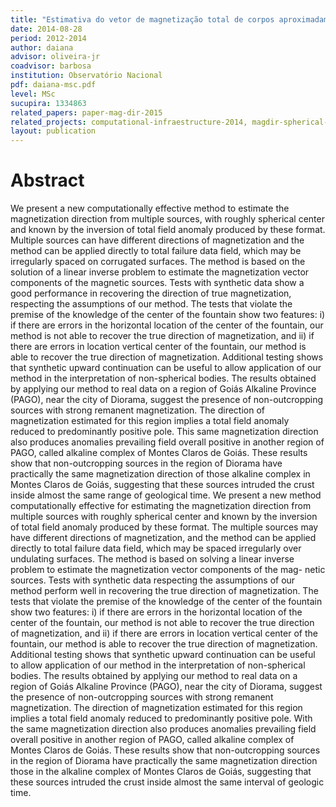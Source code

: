 ```yaml
---
title: "Estimativa do vetor de magnetização total de corpos aproximadamente esféricos"
date: 2014-08-28
period: 2012-2014
author: daiana
advisor: oliveira-jr
coadvisor: barbosa
institution: Observatório Nacional
pdf: daiana-msc.pdf
level: MSc
sucupira: 1334863
related_papers: paper-mag-dir-2015
related_projects: computational-infraestructure-2014, magdir-spherical-bodies-2014
layout: publication
---
```


# Abstract

We present a new computationally effective method to estimate the magnetization
direction from multiple sources, with roughly spherical center and known by the
inversion of total field anomaly produced by these format. Multiple sources can
have different directions of magnetization and the method can be applied
directly to total failure data field, which may be irregularly spaced on
corrugated surfaces. The method is based on the solution of a linear inverse
problem to estimate the magnetization vector components of the magnetic
sources. Tests with synthetic data show a good performance in recovering the
direction of true magnetization, respecting the assumptions of our method. The
tests that violate the premise of the knowledge of the center of the fountain
show two features: i) if there are errors in the horizontal location of the
center of the fountain, our method is not able to recover the true direction of
magnetization, and ii) if there are errors in location vertical center of the
fountain, our method is able to recover the true direction of magnetization.
Additional testing shows that synthetic upward continuation can be useful to
allow application of our method in the interpretation of non-spherical bodies.
The results obtained by applying our method to real data on a region of Goiás
Alkaline Province (PAGO), near the city of Diorama, suggest the presence of
non-outcropping sources with strong remanent magnetization. The direction of
magnetization estimated for this region implies a total field anomaly reduced
to predominantly positive pole.  This same magnetization direction also
produces anomalies prevailing field overall positive in another region of PAGO,
called alkaline complex of Montes Claros de Goiás. These results show that
non-outcropping sources in the region of Diorama have practically the same
magnetization direction of those alkaline complex in Montes Claros de Goiás,
suggesting that these sources intruded the crust inside almost the same range
of geological time. We present a new method computationally effective for
estimating the magnetization direction from multiple sources with roughly
spherical center and known by the inversion of total field anomaly produced by
these format. The multiple sources may have different directions of
magnetization, and the method can be applied directly to total failure data
field, which may be spaced irregularly over undulating surfaces. The method is
based on solving a linear inverse problem to estimate the magnetization vector
components of the mag- netic sources. Tests with synthetic data respecting the
assumptions of our method perform well in recovering the true direction of
magnetization. The tests that violate the premise of the knowledge of the
center of the fountain show two features: i) if there are errors in the
horizontal location of the center of the fountain, our method is not able to
recover the true direction of magnetization, and ii) if there are errors in
location vertical center of the fountain, our method is able to recover the
true direction of magnetization. Additional testing shows that synthetic upward
continuation can be useful to allow application of our method in the
interpretation of non-spherical bodies. The results obtained by applying our
method to real data on a region of Goiás Alkaline Province (PAGO), near the
city of Diorama, suggest the presence of non-outcropping sources with strong
remanent magnetization. The direction of magnetization estimated for this
region implies a total field anomaly reduced to predominantly positive pole.
With the same magnetization direction also produces anomalies prevailing field
overall positive in another region of PAGO, called alkaline complex of Montes
Claros de Goiás. These results show that non-outcropping sources in the region
of Diorama have practically the same magnetization direction those in the
alkaline complex of Montes Claros de Goiás, suggesting that these sources
intruded the crust inside almost the same interval of geologic time.
